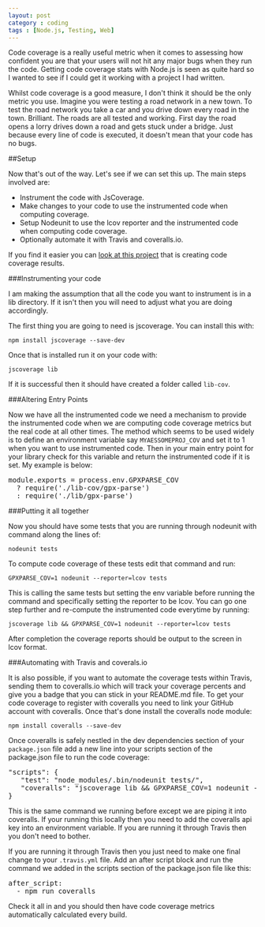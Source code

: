 ```yaml
---
layout: post
category : coding
tags : [Node.js, Testing, Web]
---
```


Code coverage is a really useful metric when it comes to assessing how confident you are that your users will not hit any major bugs when they run the code. Getting code coverage stats with Node.js is seen as quite hard so I wanted to see if I could get it working with a project I had written.

<div class="alert alert-warning">
Whilst code coverage is a good measure, I don't think it should be the only metric you use. Imagine you were testing a road network in a new town. To test the road network you take a car and you drive down every road in the town. Brilliant. The roads are all tested and working. First day the road opens a lorry drives down a road and gets stuck under a bridge. Just because every line of code is executed, it doesn't mean that your code has no bugs.
</div>

##Setup

Now that's out of the way. Let's see if we can set this up. The main steps involved are:

- Instrument the code with JsCoverage.
- Make changes to your code to use the instrumented code when computing coverage.
- Setup Nodeunit to use the lcov reporter and the instrumented code when computing code coverage.
- Optionally automate it with Travis and coveralls.io.

If you find it easier you can [look at this project](https://github.com/elliotstokes/gpx-parse) that is creating code coverage results.

###Instrumenting your code

<div class="alert alert-info">
I am making the assumption that all the code you want to instrument is in a lib directory. If it isn't then you will need to adjust what you are doing accordingly. 
</div>

The first thing you are going to need is jscoverage. You can install this with:

	npm install jscoverage --save-dev

Once that is installed run it on your code with:

	jscoverage lib

If it is successful then it should have created a folder called <code>lib-cov</code>.

###Altering Entry Points

Now we have all the instrumented code we need a mechanism to provide the instrumented code when we are computing code coverage metrics but the real code at all other times. The method which seems to be used widely is to define an environment variable say <code>MYAESSOMEPROJ_COV</code> and set it to 1 when you want to use instrumented code. Then in your main entry point for your library check for this variable and return the instrumented code if it is set. My example is below:

<pre>
module.exports = process.env.GPXPARSE_COV
  ? require('./lib-cov/gpx-parse')
  : require('./lib/gpx-parse')
</pre>

###Putting it all together

Now you should have some tests that you are running through nodeunit with command along the lines of:

	nodeunit tests

To compute code coverage of these tests edit that command and run:

	GPXPARSE_COV=1 nodeunit --reporter=lcov tests

This is calling the same tests but setting the env variable before running the command and specifically setting the reporter to be lcov. You can go one step further and re-compute the instrumented code everytime by running:
	
	jscoverage lib && GPXPARSE_COV=1 nodeunit --reporter=lcov tests

After completion the coverage reports should be output to the screen in lcov format.

###Automating with Travis and coverals.io

It is also possible, if you want to automate the coverage tests within Travis, sending them to coveralls.io which will track your coverage percents and give you a badge that you can stick in your README.md file. To get your code coverage to register with coveralls you need to link your GitHub account with coveralls. Once that's done install the coveralls node module:

	npm install coveralls --save-dev

Once coveralls is safely nestled in the dev dependencies section of your <code>package.json</code> file add a new line into your scripts section of the package.json file to run the code coverage:

<pre>
"scripts": {
   "test": "node_modules/.bin/nodeunit tests/",
   "coveralls": "jscoverage lib &amp;&amp; GPXPARSE_COV=1 nodeunit --reporter=lcov tests | coveralls"
}
</pre>

This is the same command we running before except we are piping it into coveralls. If your running this locally then you need to add the coveralls api key into an environment variable. If you are running it through Travis then you don't need to bother.

If you are running it through Travis then you just need to make one final change to your <code>.travis.yml</code> file. Add an after script block and run the command we added in the scripts section of the package.json file like this:

<pre>
after_script:
  - npm run coveralls
</pre>

Check it all in and you should then have code coverage metrics automatically calculated every build. 
